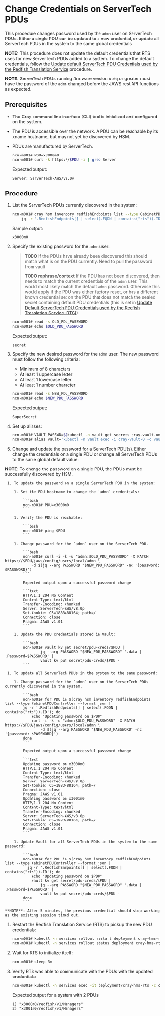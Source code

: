 # Change Credentials on ServerTech PDUs

This procedure changes password used by the `admn` user on ServerTech PDUs. Either a single PDU can be updated to a new credential, or update all ServerTech PDUs in the system to the same global credentials.

**NOTE:** This procedure does not update the default credentials that RTS uses for new ServerTech PDUs added to a system.
To change the default credentials, follow the [Update default ServerTech PDU Credentials used by the Redfish Translation Service](Update_Default_ServerTech_PDU_Credentials_used_by_the_Redfish_Translation_Service.md) procedure.

**NOTE:** ServerTech PDUs running firmware version `8.0q` or greater must have the password of the `admn` changed before the JAWS rest API functions as expected.

## Prerequisites

- The Cray command line interface \(CLI\) tool is initialized and configured on the system.
- The PDU is accessible over the network. A PDU can be reachable by its xname hostname, but may not yet be discovered by HSM.
- PDUs are manufactured by ServerTech.

    ```bash
    ncn-m001# PDU=x3000m0
    ncn-m001# curl -k https://$PDU -i | grep Server
    ```

    Expected output:

    ```text
    Server: ServerTech-AWS/v8.0v
    ```

## Procedure

1. List the ServerTech PDUs currently discovered in the system:

    ```bash
    ncn-m001# cray hsm inventory redfishEndpoints list --type CabinetPDUController --format json |
        jq -r '.RedfishEndpoints[] | select(.FQDN | contains("rts")).ID'
    ```

    Sample output:

    ```text
    x3000m0
    ```

1. Specify the existing password for the `admn` user:

    > **TODO** If the PDUs have already been discovered this should match what is on the PDU currently. Need to pull the password from vault
    >
    > **TODO rephrase/context** If the PDU has not been discovered, then needs to match the current credentials of the `admn` user.
    This would most likely match the default `admn` password.
    Otherwise this would apply if the PDU was either factory reset, or has a different known credential set on the PDU that does not match the sealed secret containing default PDU credentials (this is set in [Update Default ServerTech PDU Credentials used by the Redfish Translation Service (RTS)](Update_Default_ServerTech_PDU_Credentials_used_by_the_Redfish_Translation_Service.md))

    ```bash
    ncn-m001# read -s OLD_PDU_PASSWORD
    ncn-m001# echo $OLD_PDU_PASSWORD
    ```

    Expected output:

    ```text
    secret
    ```

1. Specify the new desired password for the `admn` user. The new password must follow the following criteria:
    - Minimum of 8 characters
    - At least 1 uppercase letter
    - At least 1 lowercase letter
    - At least 1 number character

    ```bash
    ncn-m001# read -s NEW_PDU_PASSWORD
    ncn-m001# echo $NEW_PDU_PASSWORD
    ```

    Expected output:

    ```text
    Super5ecret
    ```

1. Set up aliases:

    ```bash
    ncn-m001# VAULT_PASSWD=$(kubectl -n vault get secrets cray-vault-unseal-keys -o json | jq -r '.data["vault-root"]' |  base64 -d)
    ncn-m001# alias vault='kubectl -n vault exec -i cray-vault-0 -c vault -- env VAULT_TOKEN=$VAULT_PASSWD VAULT_ADDR=http://127.0.0.1:8200 VAULT_FORMAT=json vault'
    ```

1. Change and update the password for a ServerTech PDU(s). Either change the credentials on a single PDU or change all ServerTech PDUs to the same global default value:

**NOTE**: To change the password on a single PDU, the PDUs must be successfully discovered by HSM.

     1. To update the password on a single ServerTech PDU in the system:

        1. Set the PDU hostname to change the `admn` credentials:

            ```bash
            ncn-m001# PDU=x3000m0
            ```

        1. Verify the PDU is reachable:

            ```bash
            ncn-m001# ping $PDU
            ```

        1. Change password for the `admn` user on the ServerTech PDU.

            ```bash
            ncn-m001# curl -i -k -u "admn:$OLD_PDU_PASSWORD" -X PATCH https://$PDU/jaws/config/users/local/admn \
                -d $(jq --arg PASSWORD "$NEW_PDU_PASSWORD" -nc '{password: $PASSWORD}')
            ```

            Expected output upon a successful password change:

            ```text
            HTTP/1.1 204 No Content
            Content-Type: text/html
            Transfer-Encoding: chunked
            Server: ServerTech-AWS/v8.0p
            Set-Cookie: C5=1883488164; path=/
            Connection: close
            Pragma: JAWS v1.01
            ```

        1. Update the PDU credentials stored in Vault:

            ```bash
            ncn-m001# vault kv get secret/pdu-creds/$PDU |
                    jq --arg PASSWORD "$NEW_PDU_PASSWORD" '.data | .Password=$PASSWORD' |
                    vault kv put secret/pdu-creds/$PDU -
            ```

     1. To update all ServerTech PDUs in the system to the same password:

        1. Change password for the `admn` user on the ServerTech PDUs currently discovered in the system.

            ```bash
            ncn-m001# for PDU in $(cray hsm inventory redfishEndpoints list --type CabinetPDUController --format json |
            jq -r '.RedfishEndpoints[] | select(.FQDN | contains("rts")).ID'); do
                echo "Updating password on $PDU"
                curl -i -k -u "admn:$OLD_PDU_PASSWORD" -X PATCH https://$PDU/jaws/config/users/local/admn \
                    -d $(jq --arg PASSWORD "$NEW_PDU_PASSWORD" -nc '{password: $PASSWORD}')
            done
            ```

            Expected output upon a successful password change:

            ```text
            Updating password on x3000m0
            HTTP/1.1 204 No Content
            Content-Type: text/html
            Transfer-Encoding: chunked
            Server: ServerTech-AWS/v8.0p
            Set-Cookie: C5=1883488164; path=/
            Connection: close
            Pragma: JAWS v1.01
            Updating password on x3001m0
            HTTP/1.1 204 No Content
            Content-Type: text/html
            Transfer-Encoding: chunked
            Server: ServerTech-AWS/v8.0p
            Set-Cookie: C5=1883488164; path=/
            Connection: close
            Pragma: JAWS v1.01
            ```

        1. Update Vault for all ServerTech PDUs in the system to the same password:

            ```bash
            ncn-m001# for PDU in $(cray hsm inventory redfishEndpoints list --type CabinetPDUController --format json |
              jq -r '.RedfishEndpoints[] | select(.FQDN | contains("rts")).ID'); do
                echo "Updating password on $PDU"
                vault kv get secret/pdu-creds/$PDU |
                    jq --arg PASSWORD "$NEW_PDU_PASSWORD" '.data | .Password=$PASSWORD' |
                    vault kv put secret/pdu-creds/$PDU -
            done
            ```

    **NOTE**: After 5 minutes, the previous credential should stop working as the existing session timed out.

1. Restart the Redfish Translation Service (RTS) to pickup the new PDU credentials:

    ```bash
    ncn-m001# kubectl -n services rollout restart deployment cray-hms-rts
    ncn-m001# kubectl -n services rollout status deployment cray-hms-rts
    ```

1. Wait for RTS to initialize itself:

    ```bash
    ncn-m001# sleep 3m
    ```

1. Verify RTS was able to communicate with the PDUs with the updated credentials:

    ```bash
    ncn-m001# kubectl -n services exec -it deployment/cray-hms-rts -c cray-hms-rts-redis -- redis-cli keys '*/redfish/v1/Managers'
    ```

    Expected output for a system with 2 PDUs.

    ```text
    1) "x3000m0/redfish/v1/Managers"
    2) "x3001m0/redfish/v1/Managers"
    ```
